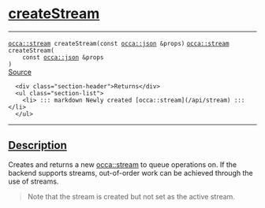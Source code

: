 
<h1 id="create-stream">
 <a href="#/api/device/createStream" class="anchor">
   <span>createStream</span>
  </a>
</h1>

<div class="signature">

<hr>

  <div class="definition-container">
    <div class="definition">
      <code class="desktop-only"><a href="#/api/stream">occa::stream</a> createStream(<span class="token keyword">const</span> <a href="#/api/json/">occa::json</a> &props)</code>
      <code class="mobile-only"><a href="#/api/stream">occa::stream</a> createStream(
    <span class="token keyword">const</span> <a href="#/api/json/">occa::json</a> &props
)</code>
      <div class="flex-spacing"></div>
      <a href="https://github.com/libocca/occa/blob/628fed0f/include/occa/core/device.hpp#L375" target="_blank">Source</a>
    </div>
    <div class="description">

      <div class="section-header">Returns</div>
      <ul class="section-list">
        <li> ::: markdown Newly created [occa::stream](/api/stream) ::: </li>
      </ul>
</div>
  </div>

  <hr>
</div>


<h2 id="description">
 <a href="#/api/device/createStream?id=description" class="anchor">
   <span>Description</span>
  </a>
</h2>

Creates and returns a new [occa::stream](/api/stream) to queue operations on.
If the backend supports streams, out-of-order work can be achieved through
the use of streams.

> Note that the stream is created but not set as the active stream.
